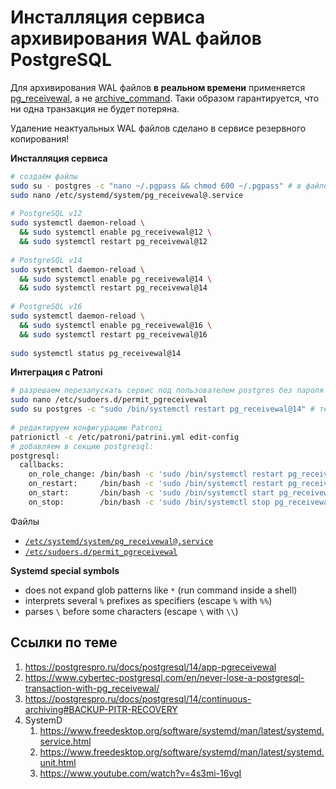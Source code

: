 # Инсталляция сервиса архивирования WAL файлов PostgreSQL

Для архивирования WAL файлов **в реальном времени** применяется [pg_receivewal](https://postgrespro.ru/docs/postgresql/14/app-pgreceivewal), а не [archive_command](https://postgrespro.ru/docs/postgresql/14/runtime-config-wal#GUC-ARCHIVE-COMMAND).
Таки образом гарантируется, что ни одна транзакция не будет потеряна.

Удаление неактуальных WAL файлов сделано в сервисе резервного копирования!

**Инсталляция сервиса**

```bash
# создаём файлы
sudo su - postgres -c "nano ~/.pgpass && chmod 600 ~/.pgpass" # в файле нужно сохранить пароль для пользователя bkp_replicator
sudo nano /etc/systemd/system/pg_receivewal@.service
 
# PostgreSQL v12
sudo systemctl daemon-reload \
  && sudo systemctl enable pg_receivewal@12 \
  && sudo systemctl restart pg_receivewal@12
 
# PostgreSQL v14
sudo systemctl daemon-reload \
  && sudo systemctl enable pg_receivewal@14 \
  && sudo systemctl restart pg_receivewal@14
 
# PostgreSQL v16
sudo systemctl daemon-reload \
  && sudo systemctl enable pg_receivewal@16 \
  && sudo systemctl restart pg_receivewal@16
 
sudo systemctl status pg_receivewal@14
```

**Интеграция с Patroni**

```bash
# разрешаем перезапускать сервис под пользователем postgres без пароля
sudo nano /etc/sudoers.d/permit_pgreceivewal
sudo su postgres -c "sudo /bin/systemctl restart pg_receivewal@14" # тестируем перезапуск
 
# редактируем конфигурацию Patroni
patrionictl -c /etc/patroni/patrini.yml edit-config
# добавляем в секцию postgresql:
postgresql:
  callbacks:
    on_role_change: /bin/bash -c 'sudo /bin/systemctl restart pg_receivewal@14'
    on_restart:     /bin/bash -c 'sudo /bin/systemctl restart pg_receivewal@14'
    on_start:       /bin/bash -c 'sudo /bin/systemctl start pg_receivewal@14'
    on_stop:        /bin/bash -c 'sudo /bin/systemctl stop pg_receivewal@14'
```

Файлы 
* [`/etc/systemd/system/pg_receivewal@.service`](pg_receivewal@.service)
* [`/etc/sudoers.d/permit_pgreceivewal`](permit_pgreceivewal)

**Systemd special symbols**
* does not expand glob patterns like `*` (run command inside a shell)
* interprets several `%` prefixes as specifiers (escape `%` with `%%`)
* parses `\` before some characters (escape `\` with `\\`)

## Ссылки по теме

1. https://postgrespro.ru/docs/postgresql/14/app-pgreceivewal
1. https://www.cybertec-postgresql.com/en/never-lose-a-postgresql-transaction-with-pg_receivewal/
1. https://postgrespro.ru/docs/postgresql/14/continuous-archiving#BACKUP-PITR-RECOVERY
1. SystemD
   1. https://www.freedesktop.org/software/systemd/man/latest/systemd.service.html
   1. https://www.freedesktop.org/software/systemd/man/latest/systemd.unit.html
   1. https://www.youtube.com/watch?v=4s3mi-16vgI
